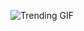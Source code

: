 ![Trending GIF](https://media2.giphy.com/media/bGgsc5mWoryfgKBx1u/giphy.gif?cid=8bb21772coxcdjgcuwhskgtjd1vyiqjvdqhp4vaivhsovvdh&ep=v1_gifs_search&rid=giphy.gif&ct=g)
